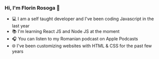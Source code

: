 ### Hi, I'm Florin Rosoga 👋

<!--
**florinrosoga/florinrosoga** is a ✨ _special_ ✨ repository because its `README.md` (this file) appears on your GitHub profile.
-->

- 💻 I am a self taught developer and I've been coding Javascript in the last year
- 📚 I'm learning React JS and Node JS at the moment
- 🎧 You can listen to my Romanian podcast on Apple Podcasts
- 🌐 I've been customizing websites with HTML & CSS for the past few years

